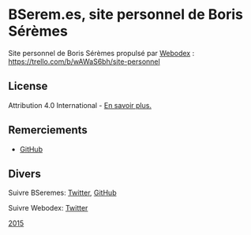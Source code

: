 # **BSerem.es**, site personnel de Boris Sérèmes

Site personnel de Boris Sérèmes propulsé par [Webodex](https://webodex.org) : https://trello.com/b/wAWaS6bh/site-personnel

## License

Attribution 4.0 International - [En savoir plus.](http://creativecommons.org/licenses/by/4.0/)

## Remerciements

*   [GitHub](https://github.com)

## Divers

Suivre BSeremes: [Twitter](https://twitter.com/bseremes), [GitHub](https://github.com/bseremes)

Suivre Webodex: [Twitter](https://twitter.com/webodex)


[2015](http://bserem.es)


